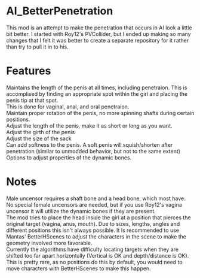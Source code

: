 # AI_BetterPenetration

This mod is an attempt to make the penetration that occurs in AI look a little bit better.  I started with Roy12's PVCollider, but I ended up making so many changes that I felt it was better to create a separate repository for it rather than try to pull it in to his.  

# Features

Maintains the length of the penis at all times, including penetraion.  This is accomplised by finding an appropriate spot within the girl and placing the penis tip at that spot.<br />
This is done for vaginal, anal, and oral penetraion.<br />
Maintain proper rotation of the penis, no more spinning shafts during certain positions.<br />
Adjust the length of the penis, make it as short or long as you want.<br />
Adjust the girth of the penis <br />
Adjust the size of the sack <br />
Can add softness to the penis.  A soft penis will squish/shorten after penetration (similar to unmodded behavior, but not to the same extent) <br />
Options to adjust properties of the dynamic bones.<br />

# Notes

Male uncensor requires a shaft bone and a head bone, which most have.<br />
No special female uncensors are needed, but if you use Roy12's vagina uncensor it will utilize the dynamic bones if they are present.<br />
The mod tries to place the head inside the girl at a position that pierces the original target (vagina, anus, mouth).  Due to sizes, lengths, angles and different positions this isn't always possible.  It is recommended to use Mantas' BetterHScenes to adjust the characters in the scene to make the geometry involved more favorable. <br />
Currently the algorithms have difficulty locating targets when they are shifted too far apart horizontally (Vertical is OK and depth/distance is OK).  This is pretty rare, as no positions do this by default, you would need to move characters with BetterHScenes to make this happen.

